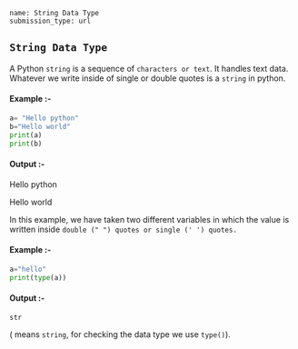 ```ngMeta
name: String Data Type
submission_type: url
```

## `String Data Type`
 
A Python `string` is a sequence of `characters or text`. It handles text data. Whatever we write inside of single or double quotes is a `string` in python.

#### Example :-

```python
a= "Hello python"
b="Hello world"
print(a)
print(b)
```
#### Output :-

Hello python

Hello world

In this example, we have taken two different variables in which the value is written inside `double (" ") quotes or single (' ') quotes.`

#### Example :-
```python
a="hello"
print(type(a))
```
#### Output :-

`str`


( means `string`, for checking the data type we use `type()`).
